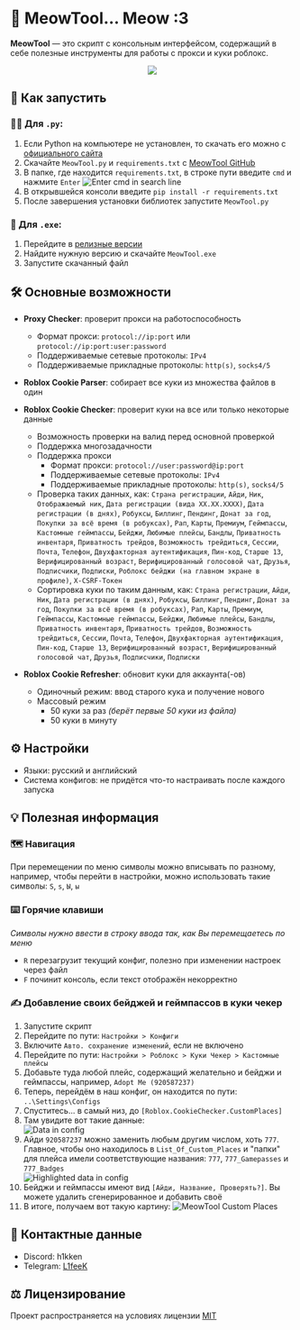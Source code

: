 # 💜 MeowTool... Meow :3

**MeowTool** — это скрипт с консольным интерфейсом, содержащий в себе полезные инструменты для работы с прокси и куки роблокс.

<p align="center">
  <img src="https://github.com/user-attachments/assets/f1a395c3-b3bf-4d9d-a33a-62a900d2baf8"/>
</p>

## 🚀 Как запустить

### 👨‍💻 Для `.py`:
1. Если Python на компьютере не установлен, то скачать его можно c [официального сайта](https://www.python.org/)
2. Скачайте `MeowTool.py` и `requirements.txt` с [MeowTool GitHub](https://github.com/h1kken/MeowTool)
3. В папке, где находится `requirements.txt`, в строке пути введите `cmd` и нажмите `Enter`
   ![Enter cmd in search line](https://github.com/user-attachments/assets/7f7761ed-86b5-4ddf-9431-923b1434e5dd)
4. В открывшейся консоли введите `pip install -r requirements.txt`
5. После завершения установки библиотек запустите `MeowTool.py`

### 💾 Для `.exe`:
1. Перейдите в [релизные версии](https://github.com/h1kken/MeowTool/releases)
2. Найдите нужную версию и скачайте `MeowTool.exe`
3. Запустите скачанный файл

## 🛠️ Основные возможности
- **Proxy Checker**: проверит прокси на работоспособность
  - Формат прокси: `protocol://ip:port` или `protocol://ip:port:user:password`
  - Поддерживаемые сетевые протоколы: `IPv4`
  - Поддерживаемые прикладные протоколы: `http(s)`, `socks4/5`

- **Roblox Cookie Parser**: собирает все куки из множества файлов в один

- **Roblox Cookie Checker**: проверит куки на все или только некоторые данные
  - Возможность проверки на валид перед основной проверкой
  - Поддержка многозадачности
  - Поддержка прокси
    - Формат прокси: `protocol://user:password@ip:port`
    - Поддерживаемые сетевые протоколы: `IPv4`
    - Поддерживаемые прикладные протоколы: `http(s)`, `socks4/5`
  - Проверка таких данных, как: `Страна регистрации`, `Айди`, `Ник`, `Отображаемый ник`, `Дата регистрации (вида XX.XX.XXXX)`, `Дата регистрации (в днях)`, `Робуксы`, `Биллинг`, `Пендинг`, `Донат за год`, `Покупки за всё время (в робуксах)`, `Рап`, `Карты`, `Премиум`, `Геймпассы`, `Кастомные геймпассы`, `Бейджи`, `Любимые плейсы`, `Бандлы`, `Приватность инвентаря`, `Приватность трейдов`, `Возможность трейдиться`, `Сессии`, `Почта`, `Телефон`, `Двухфакторная аутентификация`, `Пин-код`, `Старше 13`, `Верифицированный возраст`, `Верифицированный голосовой чат`, `Друзья`, `Подписчики`, `Подписки`, `Роблокс бейджи (на главном экране в профиле)`, `X-CSRF-Токен`
  - Сортировка куки по таким данным, как: `Страна регистрации`, `Айди`, `Ник`, `Дата регистрации (в днях)`, `Робуксы`, `Биллинг`, `Пендинг`, `Донат за год`, `Покупки за всё время (в робуксах)`, `Рап`, `Карты`, `Премиум`, `Геймпассы`, `Кастомные геймпассы`, `Бейджи`, `Любимые плейсы`, `Бандлы`, `Приватность инвентаря`, `Приватность трейдов`, `Возможность трейдиться`, `Сессии`, `Почта`, `Телефон`, `Двухфакторная аутентификация`, `Пин-код`, `Старше 13`, `Верифицированный возраст`, `Верифицированный голосовой чат`, `Друзья`, `Подписчики`, `Подписки`

- **Roblox Cookie Refresher**: обновит куки для аккаунта(-ов)
  - Одиночный режим: ввод старого кука и получение нового
  - Массовый режим
    - 50 куки за раз *(берёт первые 50 куки из файла)*
    - 50 куки в минуту

## ⚙️ Настройки
- Языки: русский и английский
- Система конфигов: не придётся что-то настраивать после каждого запуска

## 💡 Полезная информация

### 🗺️ Навигация
При перемещении по меню символы можно вписывать по разному, например, чтобы перейти в настройки, можно использовать такие символы: `S`, `s`, `Ы`, `ы`

### ⌨️ Горячие клавиши
*Символы нужно ввести в строку ввода так, как Вы перемещаетесь по меню*
- `R` перезагрузит текущий конфиг, полезно при изменении настроек через файл
- `F` починит консоль, если текст отображён некорректно

### ✍️ Добавление своих бейджей и геймпассов в куки чекер
1. Запустите скрипт
2. Перейдите по пути: `Настройки > Конфиги`
3. Включите `Авто. сохранение изменений`, если не включено
4. Перейдите по пути: `Настройки > Роблокс > Куки Чекер > Кастомные плейсы`
5. Добавьте туда любой плейс, содержащий желательно и бейджи и геймпассы, например, `Adopt Me (920587237)`
6. Теперь, перейдём в наш конфиг, он находится по пути: `..\Settings\Configs`
7. Спуститесь... в самый низ, до `[Roblox.CookieChecker.CustomPlaces]`
8. Там увидите вот такие данные:\
   ![Data in config](https://github.com/user-attachments/assets/f6b1598f-465d-4282-9c09-0a3185a24747)
9. Айди `920587237` можно заменить любым другим числом, хоть `777`. Главное, чтобы оно находилось в `List_Of_Custom_Places` и "папки" для плейса имели соответствующие названия: `777`, `777_Gamepasses` и `777_Badges`\
    ![Highlighted data in config](https://github.com/user-attachments/assets/d2636e87-5a2d-4ece-ae48-9983dcf005bf)
10. Бейджи и геймпассы имеют вид `[Айди, Название, Проверять?]`. Вы можете удалить сгенерированное и добавить своё
11. В итоге, получаем вот такую картину:
    ![MeowTool Custom Places](https://github.com/user-attachments/assets/b1c61835-dfae-43a9-889c-c44f31496605)

## 🔗 Контактные данные
- Discord: h1kken
- Telegram: [L1feeK](https://t.me/L1feeK)

## ⚖️ Лицензирование
Проект распространяется на условиях лицензии [MIT](https://github.com/h1kken/MeowTool/blob/main/LICENSE)
